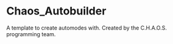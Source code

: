 # Chaos_Autobuilder
A template to create automodes with. Created by the C.H.A.O.S. programming team.
